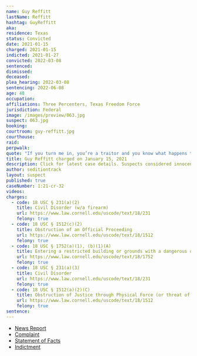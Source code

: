 ```yaml
---
name: Guy Reffitt
lastName: Reffitt
hashtag: GuyReffitt
aka:
residence: Texas
status: Convicted
date: 2021-01-15
charged: 2021-01-15
indicted: 2021-01-27
convicted: 2022-03-08
sentenced:
dismissed:
deceased:
plea_hearing: 2022-03-08
sentencing: 2022-06-08
age: 48
occupation:
affiliations: Three Percenters, Texas Freedom Force
jurisdiction: Federal
image: /images/preview/063.jpg
suspect: 063.jpg
booking:
courtroom: guy-reffitt.jpg
courthouse:
raid:
perpwalk:
quote: "If you turn me in, you’re a traitor and you know what happens to traitors ... traitors get shot"
title: Guy Reffitt charged on January 15, 2021
description: Click for latest case details. Suspects considered innocent until proven guilty.
author: seditiontrack
layout: suspect
published: true
caseNumber: 1:21-cr-32
videos:
charges:
  - code: 18 USC § 231(a)(2)
    title: Civil Disorder (w/a firearm)
    url: https://www.law.cornell.edu/uscode/text/18/231
    felony: true
  - code: 18 USC § 1512(c)(2)
    title: Obstruction of an Official Proceeding
    url: https://www.law.cornell.edu/uscode/text/18/1512
    felony: true
  - code: 18 USC § 1752(a)(1), (b)(1)(A)
    title: Entering a restricted building or grounds with a dangerous or deadly weapon
    url: https://www.law.cornell.edu/uscode/text/18/1752
    felony: true
  - code: 18 USC § 231(a)(3)
    title: Civil Disorder
    url: https://www.law.cornell.edu/uscode/text/18/231
    felony: true
  - code: 18 USC § 1512(a)(2)(C)
    title: Obstruction of Justice through Physical Force (or threat of Force)
    url: https://www.law.cornell.edu/uscode/text/18/1512
    felony: true
sentence:
---
```


- [News Report](https://nypost.com/2021/01/18/rioter-guy-reffitt-threatened-to-shoot-kids-if-they-talked-to-fbi/)
- [Complaint](https://www.justice.gov/opa/page/file/1356126/download)
- [Statement of Facts](https://www.justice.gov/opa/page/file/1356111/download)
- [Indictment](https://www.justice.gov/usao-dc/case-multi-defendant/file/1473241/download)
